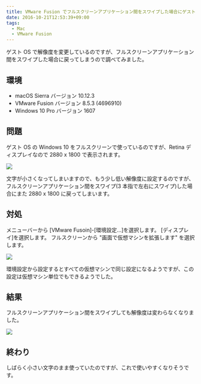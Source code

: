 ```yaml
---
title: VMware Fusion でフルスクリーンアプリケーション間をスワイプした場合にゲスト OS の解像度が変わってしまう
date: 2016-10-21T12:53:39+09:00
tags:
  - Mac
  - VMware Fusion
---
```


ゲスト OS で解像度を変更しているのですが、フルスクリーンアプリケーション間をスワイプした場合に戻ってしまうので調べてみました。

<!--more-->

## 環境

* macOS Sierra バージョン 10.12.3
* VMware Fusion バージョン 8.5.3 (4696910)
* Windows 10 Pro バージョン 1607

## 問題

ゲスト OS の Windows 10 をフルスクリーンで使っているのですが、Retina ディスプレイなので 2880 x 1800 で表示されます。

![](/img/52-01.png)

文字が小さくなってしまいますので、もう少し低い解像度に設定するのですが、フルスクリーンアプリケーション間をスワイプ(3 本指で左右にスワイプ)した場合にまた 2880 x 1800 に戻ってしまいます。

## 対処

メニューバーから [VMware Fusoin]-[環境設定...]を選択します。
[ディスプレイ]を選択します。
フルスクリーンから "画面で仮想マシンを拡張します" を選択します。

![](/img/52-02.png)

環境設定から設定するとすべての仮想マシンで同じ設定になるようですが、この設定は仮想マシン単位でもできるようでした。

## 結果

フルスクリーンアプリケーション間をスワイプしても解像度は変わらなくなりました。

![](/img/52-03.png)

## 終わり

しばらく小さい文字のまま使っていたのですが、これで使いやすくなりそうです。
